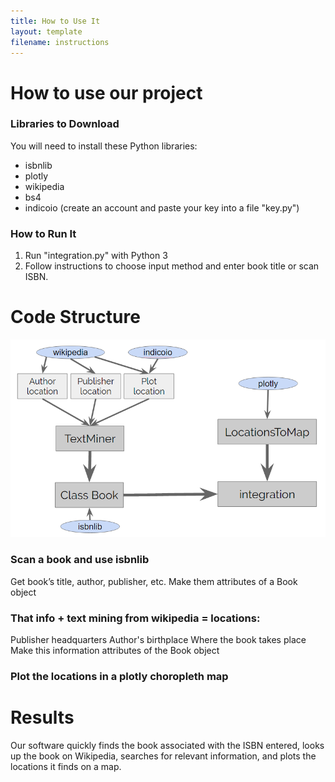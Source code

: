 ```yaml
---
title: How to Use It
layout: template
filename: instructions
---
```


# How to use our project

### Libraries to Download
You will need to install these Python libraries:
- isbnlib
- plotly
- wikipedia
- bs4
- indicoio (create an account and paste your key into a file "key.py")

### How to Run It
1. Run "integration.py" with Python 3
2. Follow instructions to choose input method and enter book title or scan ISBN.

# Code Structure
![alt text](https://github.com/SamEpp/BookLocationPlotter/blob/master/Code_structure.PNG "")

### Scan a book and use isbnlib
Get book’s title, author, publisher, etc. 
Make them attributes of a Book object

### That info + text mining from wikipedia = locations:
Publisher headquarters 
Author's birthplace
Where the book takes place
Make this information attributes of the Book object

### Plot the locations in a plotly choropleth map

# Results
Our software quickly finds the book associated with the ISBN entered, looks up the book on Wikipedia, searches for relevant information, and plots the locations it finds on a map.

